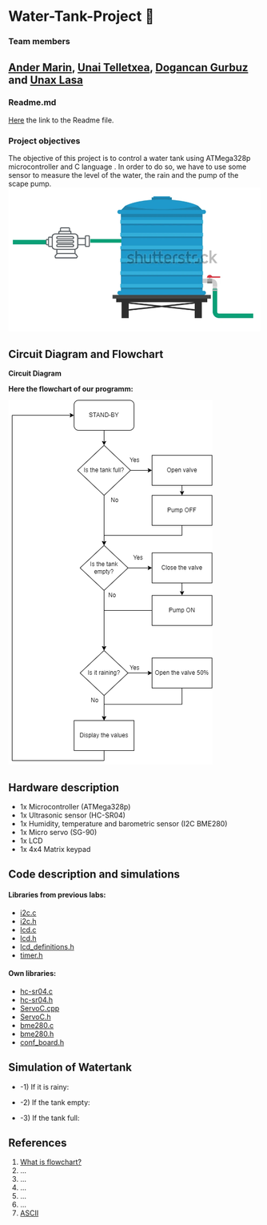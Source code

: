 # Water-Tank-Project 🚰

### Team members
[Ander Marin](https://github.com/andermarin), [Unai Telletxea](https://github.com/UTAN25), [Dogancan Gurbuz](https://github.com/DogancanG) and [Unax Lasa](https://github.com/unaxlasa)
--------------------------------------------------------------------------------------------------------------------------------------------------------------------------------
### Readme.md

[Here](https://github.com/unaxlasa/Water-Tank-Project/blob/main/README.md) the link to the Readme file.

### Project objectives
The objective of this project is to control a water tank using ATMega328p microcontroller and C language . In order to do so, we have to use some sensor to measure the level of the water, the rain and the pump of the scape pump.
![your figure](https://github.com/unaxlasa/Water-Tank-Project/blob/main/Schema.png)
## Circuit Diagram and Flowchart
**Circuit Diagram**

**Here the flowchart of our programm:**

![your figure](https://github.com/unaxlasa/Water-Tank-Project/blob/main/Flowchart.drawio.png)

## Hardware description

- 1x Microcontroller (ATMega328p)
- 1x Ultrasonic sensor (HC-SR04)
- 1x Humidity, temperature and barometric sensor (I2C BME280)
- 1x Micro servo (SG-90)
- 1x LCD
- 1x 4x4 Matrix keypad

## Code description and simulations

#### Libraries from previous labs:

* [i2c.c](WaterTank/WaterTank/src/i2c.c)
* [i2c.h](WaterTank/WaterTank/src/i2c.h)
* [lcd.c](WaterTank/WaterTank/src/lcd.c)
* [lcd.h](WaterTank/WaterTank/src/lcd.h)
* [lcd_definitions.h](WaterTank/WaterTank/src/lcd_definitions.h)
* [timer.h](WaterTank/WaterTank/src/timer.h) 

#### Own libraries:
* [hc-sr04.c](WaterTank/WaterTank/src/hc-sr04.c)
* [hc-sr04.h](WaterTank/WaterTank/src/hc-sr04.h)
* [ServoC.cpp](WaterTank/WaterTank/src/ServoC.cpp)
* [ServoC.h](WaterTank/WaterTank/src/ServoC.h)
* [bme280.c](WaterTank/WaterTank/src/bme280.c)
* [bme280.h](WaterTank/WaterTank/src/bme280.h)
* [conf_board.h](WaterTank/WaterTank/src/conf_board.h)


## Simulation of Watertank
* -1) If it is rainy:


* -2) If the tank empty:


* -3) If the tank full:


## References
1) [What is flowchart?](https://www.breezetree.com/articles/what-is-a-flow-chart)
2) ...
3) ...
4) ...
5) ...
6) ...
7) [ASCII](https://www.asciitable.com/)




